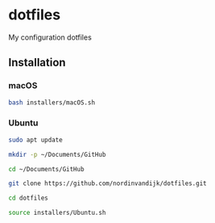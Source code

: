 # dotfiles
My configuration dotfiles

## Installation

### macOS

```bash
bash installers/macOS.sh
```

### Ubuntu

```bash
sudo apt update
```

```bash
mkdir -p ~/Documents/GitHub
```

```bash
cd ~/Documents/GitHub
```

```bash
git clone https://github.com/nordinvandijk/dotfiles.git
```

```bash
cd dotfiles
```

```bash
source installers/Ubuntu.sh
```
